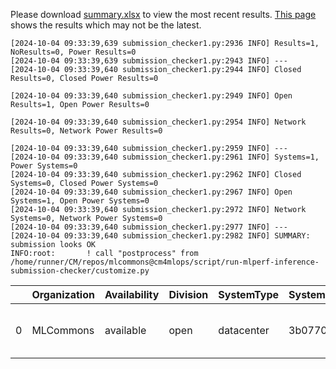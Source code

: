 Please download [summary.xlsx](summary.xlsx) to view the most recent results. [This page](https://docs.google.com/spreadsheets/d/e/2PACX-1vSCu8F7Hwck-AGJ5kWxi2G3xhO5MJoc_igybvsxjCt-2fEEYyf2BIcR0rTXW0eUzg/pubhtml) shows the results which may not be the latest. 
 ```
[2024-10-04 09:33:39,639 submission_checker1.py:2936 INFO] Results=1, NoResults=0, Power Results=0
[2024-10-04 09:33:39,639 submission_checker1.py:2943 INFO] ---
[2024-10-04 09:33:39,640 submission_checker1.py:2944 INFO] Closed Results=0, Closed Power Results=0

[2024-10-04 09:33:39,640 submission_checker1.py:2949 INFO] Open Results=1, Open Power Results=0

[2024-10-04 09:33:39,640 submission_checker1.py:2954 INFO] Network Results=0, Network Power Results=0

[2024-10-04 09:33:39,640 submission_checker1.py:2959 INFO] ---
[2024-10-04 09:33:39,640 submission_checker1.py:2961 INFO] Systems=1, Power Systems=0
[2024-10-04 09:33:39,640 submission_checker1.py:2962 INFO] Closed Systems=0, Closed Power Systems=0
[2024-10-04 09:33:39,640 submission_checker1.py:2967 INFO] Open Systems=1, Open Power Systems=0
[2024-10-04 09:33:39,640 submission_checker1.py:2972 INFO] Network Systems=0, Network Power Systems=0
[2024-10-04 09:33:39,640 submission_checker1.py:2977 INFO] ---
[2024-10-04 09:33:39,640 submission_checker1.py:2982 INFO] SUMMARY: submission looks OK
INFO:root:       ! call "postprocess" from /home/runner/CM/repos/mlcommons@cm4mlops/script/run-mlperf-inference-submission-checker/customize.py

```

|    | Organization   | Availability   | Division   | SystemType   | SystemName   | Platform                                             | Model               | MlperfModel         | Scenario   |   Result | Accuracy                                                     |   number_of_nodes | host_processor_model_name   |   host_processors_per_node |   host_processor_core_count | accelerator_model_name   |   accelerators_per_node | Location                                                                                                | framework      | operating_system                                | notes                             |   compliance |   errors | version   |   inferred | has_power   | Units     | weight_data_types   |
|---:|:---------------|:---------------|:-----------|:-------------|:-------------|:-----------------------------------------------------|:--------------------|:--------------------|:-----------|---------:|:-------------------------------------------------------------|------------------:|:----------------------------|---------------------------:|----------------------------:|:-------------------------|------------------------:|:--------------------------------------------------------------------------------------------------------|:---------------|:------------------------------------------------|:----------------------------------|-------------:|---------:|:----------|-----------:|:------------|:----------|:--------------------|
|  0 | MLCommons      | available      | open       | datacenter   | 3b07702db56d | 3b07702db56d-reference-gpu-pytorch_v2.4.1-scc24-base | stable-diffusion-xl | stable-diffusion-xl | Offline    | 0.374837 | CLIP_SCORE: 15.18544016778469  FID_SCORE: 235.69504308101006 |                 1 | Intel(R) Xeon(R) w7-2495X   |                          1 |                          24 | NVIDIA GeForce RTX 4090  |                       1 | open/MLCommons/results/3b07702db56d-reference-gpu-pytorch_v2.4.1-scc24-base/stable-diffusion-xl/offline | pytorch v2.4.1 | Ubuntu 22.04 (linux-6.2.0-39-generic-glibc2.35) | Automated by MLCommons CM v2.3.9. |            1 |        0 | v4.1      |          0 | False       | Samples/s | fp32                |